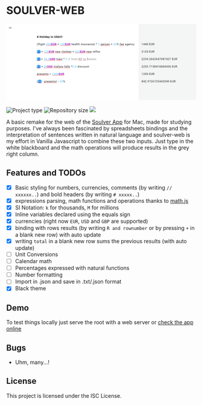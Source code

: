# SOULVER-WEB

![IMG](soulver-web.PNG)

![](https://img.shields.io/badge/type-JS_Library-brightgreen.svg "Project type")
![](https://img.shields.io/github/repo-size/LorenzoCorbella74/soulver-web "Repository size")
![](https://img.shields.io/github/package-json/v/LorenzoCorbella74/soulver-web)

A basic remake for the web of the [Soulver App](https://www.acqualia.com/soulver/) for Mac, made for studying purposes. I've always been fascinated by spreadsheets bindings and the interpretation of sentences written in natural language and soulver-web is my effort in Vanilla Javascript to combine these two inputs. Just type in the white blackboard and the math operations will produce results in the grey right column.

## Features and TODOs
- [x] Basic styling for numbers, currencies, comments (by writing `// xxxxxx..`) and bold headers (by writing `# xxxxx..`)
- [x] expressions parsing, math functions and operations thanks to [math.js](https://mathjs.org/)
- [x] SI Notation: `k` for thousands, `M` for millions
- [x] Inline variables declared using the equals sign
- [x] currencies (right now `EUR`, `USD` and `GBP` are supported) 
- [x] binding with rows results (by writing `R and rownumber` or by pressing `+` in a blank new row) with auto update
- [x] writing `total` in a blank new row sums the previous results (with auto update)
- [ ] Unit Conversions
- [ ] Calendar math
- [ ] Percentages expressed with natural functions
- [ ] Number formatting
- [ ] Import in .json and save in .txt/.json format
- [x] Black theme

## Demo
To test things locally just serve the root with a web server or [check the app online](https://festive-lalande-0b44f6.netlify.com/)

## Bugs
- Uhm, many...!

## License
This project is licensed under the ISC License.